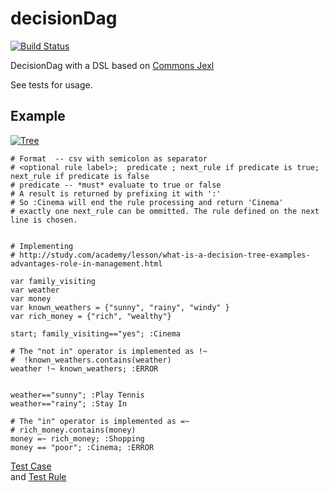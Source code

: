 # decisionDag
[![Build Status](https://travis-ci.org/mandarjog/decisionDag.svg?branch=master)](https://travis-ci.org/mandarjog/decisionDag)

DecisionDag with a DSL based on [Commons Jexl](http://commons.apache.org/proper/commons-jexl/reference/syntax.html)


See tests for usage.

## Example


[![Tree](http://study.com/cimages/multimages/16/decision_tree.gif)](http://study.com/academy/lesson/what-is-a-decision-tree-examples-advantages-role-in-management.html)
```
# Format  -- csv with semicolon as separator
# <optional rule label>;  predicate ; next_rule if predicate is true;  next_rule if predicate is false
# predicate -- *must* evaluate to true or false
# A result is returned by prefixing it with ':'
# So :Cinema will end the rule processing and return 'Cinema'
# exactly one next_rule can be ommitted. The rule defined on the next line is chosen. 


# Implementing 
# http://study.com/academy/lesson/what-is-a-decision-tree-examples-advantages-role-in-management.html

var family_visiting
var weather
var money
var known_weathers = {"sunny", "rainy", "windy" }
var rich_money = {"rich", "wealthy"}

start; family_visiting=="yes"; :Cinema

# The "not in" operator is implemented as !~
#  !known_weathers.contains(weather)
weather !~ known_weathers; :ERROR


weather=="sunny"; :Play Tennis
weather=="rainy"; :Stay In

# The "in" operator is implemented as =~
# rich_money.contains(money) 
money =~ rich_money; :Shopping
money == "poor"; :Cinema; :ERROR
```

[Test Case](https://github.com/mandarjog/decisionDag/blob/master/src/test/java/com/mjog/dagrule/RealTest.java)   
and [Test Rule](https://github.com/mandarjog/decisionDag/blob/master/src/test/resources/com/mjog/dagrule/RealTest.dagrule)
